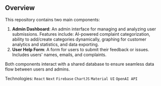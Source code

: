 ## Overview

This repository contains two main components:

1. **Admin Dashboard**: An admin interface for managing and analyzing user submissions. Features include: AI-powered complaint categorization, ability to add/create categories dynamically, graphing for customer analytics and statistics, and data exporting.
3. **User Help Form**: A form for users to submit their feedback or issues. Includes users' names, emails, and complaints. 

Both components interact with a shared database to ensure seamless data flow between users and admins.


Technologies: `React` `Next` `Firebase` `ChartJS` `Material UI` `OpenAI API`
